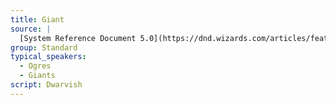 ```yaml
---
title: Giant
source: |
  [System Reference Document 5.0](https://dnd.wizards.com/articles/features/systems-reference-document-srd)
group: Standard
typical_speakers:
  - Ogres
  - Giants
script: Dwarvish
---
```

